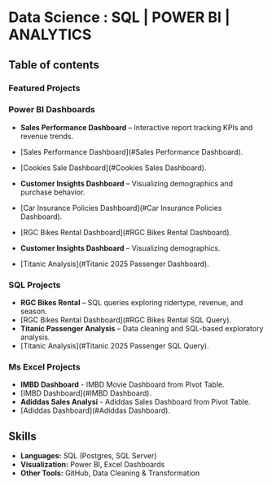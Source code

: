 # Data Science : SQL | POWER BI | ANALYTICS


## Table of contents
### Featured Projects
### Power BI Dashboards

- **Sales Performance Dashboard** – Interactive report tracking KPIs and revenue trends.  
- [Sales Performance Dashboard](#Sales Performance Dashboard).
- [Cookies Sale Dashboard](#Cookies Sales Dashboard).
  

- **Customer Insights Dashboard** – Visualizing demographics and purchase behavior.
- [Car Insurance Policies Dashboard](#Car Insurance Policies Dashboard).
- [RGC Bikes Rental Dashboard](#RGC Bikes Rental Dashboard).
  

- **Customer Insights Dashboard** – Visualizing demographics.
- [Titanic Analysis](#Titanic 2025 Passenger Dashboard).
  

### SQL Projects  
- **RGC Bikes Rental** – SQL queries exploring ridertype, revenue, and season.
- [RGC Bikes Rental Dashboard](#RGC Bikes Rental SQL Query).
- **Titanic Passenger Analysis** – Data cleaning and SQL-based exploratory analysis.
- [Titanic Analysis](#Titanic 2025 Passenger SQL Query).


### Ms Excel Projects
- **IMBD Dashboard** - IMBD Movie Dashboard from Pivot Table.
- [IMBD Dashboard](#IMBD Dashboard).
- **Adiddas Sales Analysi** - Adiddas Sales Dashboard from Pivot Table.
- [Adiddas Dashboard](#Adiddas Dashboard).

 
## Skills  
- **Languages:** SQL (Postgres, SQL Server)  
- **Visualization:** Power BI, Excel Dashboards  
- **Other Tools:** GitHub, Data Cleaning & Transformation  

